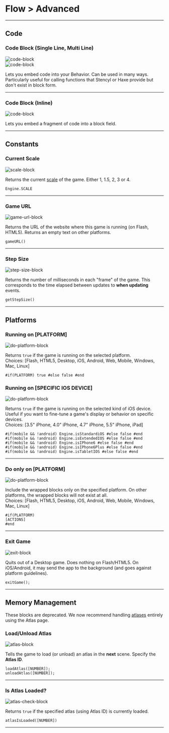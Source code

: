 # Flow > Advanced

***

## Code

### Code Block (Single Line, Multi Line)

![code-block](http://static.stencyl.com/pedia2/block-images/1%20-%20Flow/4%20-%20Advanced/custom-code.png)<br/>
![code-block](http://static.stencyl.com/pedia2/block-images/1%20-%20Flow/4%20-%20Advanced/code-long.png)

Lets you embed code into your Behavior. Can be used in many ways. Particularly useful for calling functions that Stencyl or Haxe provide but don't exist in block form.

***

### Code Block (Inline)

![code-block](http://static.stencyl.com/pedia2/block-images/1%20-%20Flow/4%20-%20Advanced/code-short.png)

Lets you embed a fragment of code into a block field.

***

## Constants

### Current Scale

![scale-block](http://static.stencyl.com/pedia2/block-images/1%20-%20Flow/4%20-%20Advanced/engine-scale.png)

Returns the current [scale](http://www.stencyl.com/help/view/mobile-app-scaling/) of the game. Either 1, 1.5, 2, 3 or 4.

```
Engine.SCALE
```

***

### Game URL

![game-url-block](http://static.stencyl.com/pedia2/block-images/1%20-%20Flow/4%20-%20Advanced/game-url.png)

Returns the URL of the website where this game is running (on Flash, HTML5). Returns an empty text on other platforms.

```
gameURL()
```

***

### Step Size

![step-size-block](http://static.stencyl.com/pedia2/block-images/1%20-%20Flow/4%20-%20Advanced/stepsize.png)

Returns the number of milliseconds in each "frame" of the game. This corresponds to the time elapsed between updates to **when updating** events.

```
getStepSize()
```

***

## Platforms

### Running on [PLATFORM]

![do-platform-block](http://static.stencyl.com/pedia2/block-images/1%20-%20Flow/4%20-%20Advanced/is-platform.png)

Returns `true` if the game is running on the selected platform.<br/>
Choices: [Flash, HTML5, Desktop, iOS, Android, Web, Mobile, Windows, Mac, Linux]

```
#if(PLATFORM) true #else false #end
```

### Running on [SPECIFIC IOS DEVICE]

![do-platform-block](http://static.stencyl.com/pedia2/block-images/1%20-%20Flow/4%20-%20Advanced/is-device2.png)

Returns `true` if the game is running on the selected kind of iOS device. Useful if you want to fine-tune a game's display or behavior on specific devices.<br/>
Choices: [3.5" iPhone, 4.0" iPhone, 4.7" iPhone, 5.5" iPhone, iPad]

```
#if(mobile && !android) Engine.isStandardiOS #else false #end
#if(mobile && !android) Engine.isExtendedIOS #else false #end
#if(mobile && !android) Engine.isIPhone6 #else false #end
#if(mobile && !android) Engine.isIPhone6Plus #else false #end
#if(mobile && !android) Engine.isTabletIOS #else false #end
```

***

### Do only on [PLATFORM]

![do-platform-block](http://static.stencyl.com/pedia2/block-images/1%20-%20Flow/4%20-%20Advanced/do-on-platform.png)

Include the wrapped blocks only on the specified platform. On other platforms, the wrapped blocks will not exist at all.<br/>
Choices: [Flash, HTML5, Desktop, iOS, Android, Web, Mobile, Windows, Mac, Linux]

```
#if(PLATFORM)
[ACTIONS]
#end
```

***

### Exit Game

![exit-block](http://static.stencyl.com/pedia2/block-images/1%20-%20Flow/4%20-%20Advanced/exit-game.png)

Quits out of a Desktop game. Does nothing on Flash/HTML5. On iOS/Android, it may send the app to the background (and goes against platform guidelines).

```
exitGame();
```

***

## Memory Management

These blocks are deprecated. We now recommend handling [atlases](http://www.stencyl.com/help/view/mobile-atlases/) entirely using the Atlas page.

### Load/Unload Atlas

![atlas-block](http://static.stencyl.com/pedia2/block-images/1%20-%20Flow/4%20-%20Advanced/load-unload-atlas.png)

Tells the game to load (or unload) an atlas in the **next** scene. Specify the **Atlas ID**.

```
loadAtlas([NUMBER]);
unloadAtlas([NUMBER]);
```

***

### Is Atlas Loaded?

![atlas-check-block](http://static.stencyl.com/pedia2/block-images/1%20-%20Flow/4%20-%20Advanced/atlas-loaded.png)

Returns `true` if the specified atlas (using Atlas ID) is currently loaded.

```
atlasIsLoaded([NUMBER])
```

***

